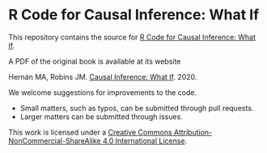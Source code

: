 # R Code for Causal Inference: What If

This repository contains the source for [R Code for Causal Inference: What If](behrman.github.io/ci-wi).

A PDF of the original book is available at its website

Hernán MA, Robins JM. [Causal Inference: What If](https://www.hsph.harvard.edu/miguel-hernan/causal-inference-book/). 2020.

We welcome suggestions for improvements to the code.

* Small matters, such as typos, can be submitted through pull requests.
* Larger matters can be submitted through issues.

This work is licensed under a [Creative Commons Attribution-NonCommercial-ShareAlike 4.0 International License](http://creativecommons.org/licenses/by-nc-sa/4.0/). 
